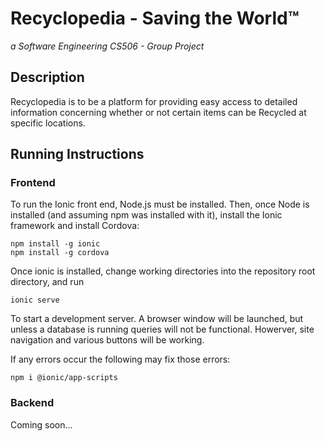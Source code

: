 # Recyclopedia - Saving the World™
*a Software Engineering CS506 - Group Project*

## Description
Recyclopedia is to be a platform for providing easy access to detailed information concerning whether or not certain items can be Recycled at specific locations. 

## Running Instructions 
### Frontend
To run the Ionic front end, Node.js must be installed. Then, once Node is installed (and assuming npm was installed with it), install the Ionic framework and install Cordova:

```
npm install -g ionic
npm install -g cordova
```

Once ionic is installed, change working directories into the repository root directory, and run

```
ionic serve
```
To start a development server. A browser window will be launched, but unless a database is running queries will not be functional. Howerver, site navigation and various buttons will be working.

If any errors occur the following may fix those errors:
```
npm i @ionic/app-scripts
```

### Backend
Coming soon...
